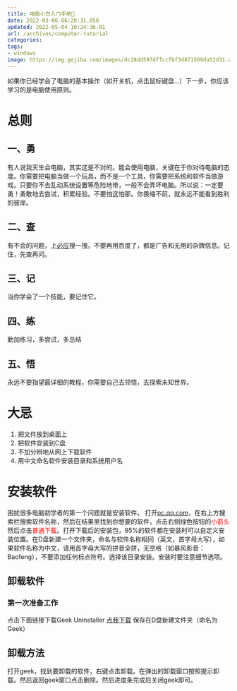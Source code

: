 ```yaml
---
title: 电脑小白入门手册📔
date: 2022-03-06 06:28:31.858
updated: 2022-05-04 10:24:36.01
url: /archives/computer-tutorial
categories: 
tags: 
- windows
image: https://img.gejiba.com/images/dc28dd597dffccfbf3d871509da52d31.webp
---
```


如果你已经学会了电脑的基本操作（如开关机，点击鼠标键盘...）下一步，你应该学习的是电脑使用原则。
# 总则
## 一、勇
有人说我天生会电脑，其实这是不对的。能会使用电脑，关键在于你对待电脑的态度。你需要把电脑当做一个玩具，而不是一个工具，你需要把系统和软件当做游戏。只要你不去乱动系统设置等危险地带，一般不会弄坏电脑。所以说：一定要勇！勇敢地去尝试，积累经验。不要怕这怕那。你畏缩不前，就永远不能看到胜利的彼岸。
## 二、查
有不会的问题，上[必应](https://www.bing.com/)搜一搜。不要再用百度了，都是广告和无用的杂牌信息。记住，先查再问。
## 三、记
当你学会了一个技能，要记住它。
## 四、练
勤加练习，多尝试，多总结
## 五、悟
永远不要指望最详细的教程，你需要自己去领悟，去探索未知世界。
# 大忌
1. 把文件放到桌面上
2. 把软件安装到C盘
3. 不加分辨地从网上下载软件
4. 用中文命名软件安装目录和系统用户名
# 安装软件
困扰很多电脑初学者的第一个问题就是安装软件。
打开[pc.qq.com](pc.qq.com)，在右上方搜索栏搜索软件名称，然后在结果里找到你想要的软件，点击右侧绿色按钮的<span style="color:red">小箭头</span>然后点击<span style="color:red">普通下载</span>。打开下载后的安装包，95%的软件都在安装时可以自定义安装位置。在D盘新建一个文件夹，命名与软件名称相同（英文，首字母大写），如果软件名称为中文，请用首字母大写的拼音全拼，无空格（如暴风影音：Baofeng），不要添加任何标点符号。选择该目录安装。安装时要注意细节选项。
## 卸载软件
### 第一次准备工作
点击下面链接下载Geek Uninstaller
[点我下载](https://disk.stepbystep.cf/d/geek.exe)
保存在D盘新建文件夹（命名为Geek）
## 卸载方法
打开geek，找到要卸载的软件，右键点击卸载。在弹出的卸载窗口按照提示卸载。然后返回geek窗口点击删除。然后进度条完成后关闭geek即可。
